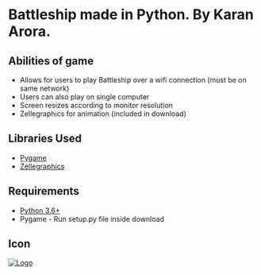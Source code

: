 # Battleship made in Python. By Karan Arora.


## Abilities of game

* Allows for users to play Battleship over a wifi connection (must be on same network)
* Users can also play on single computer
* Screen resizes according to monitor resolution
* Zellegraphics for animation (included in download)

## Libraries Used

* [Pygame](https://www.pygame.org)
* [Zellegraphics](http://mcsp.wartburg.edu/zelle/python/graphics/graphics.pdf)

## Requirements

* [Python 3.6+](https://www.python.org/download)
* Pygame - Run setup.py file inside download

## Icon

[![Logo](https://openclipart.org/download/289597/Battleship-2.svg)](https://openclipart.org/detail/289597/battleship-2)